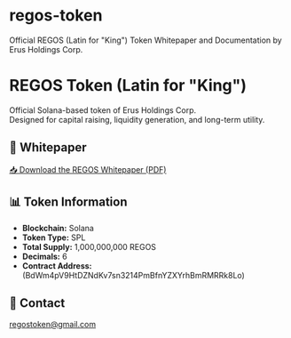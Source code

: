 # regos-token
Official REGOS (Latin for "King") Token Whitepaper and Documentation by Erus Holdings Corp.
# REGOS Token (Latin for "King")

Official Solana-based token of Erus Holdings Corp.  
Designed for capital raising, liquidity generation, and long-term utility.

## 📄 Whitepaper
[📥 Download the REGOS Whitepaper (PDF)](REGOS_Whitepaper.pdf)

## 📊 Token Information
- **Blockchain:** Solana
- **Token Type:** SPL
- **Total Supply:** 1,000,000,000 REGOS
- **Decimals:** 6
- **Contract Address:** (BdWm4pV9HtDZNdKv7sn3214PmBfnYZXYrhBmRMRRk8Lo)

## 📧 Contact
regostoken@gmail.com
